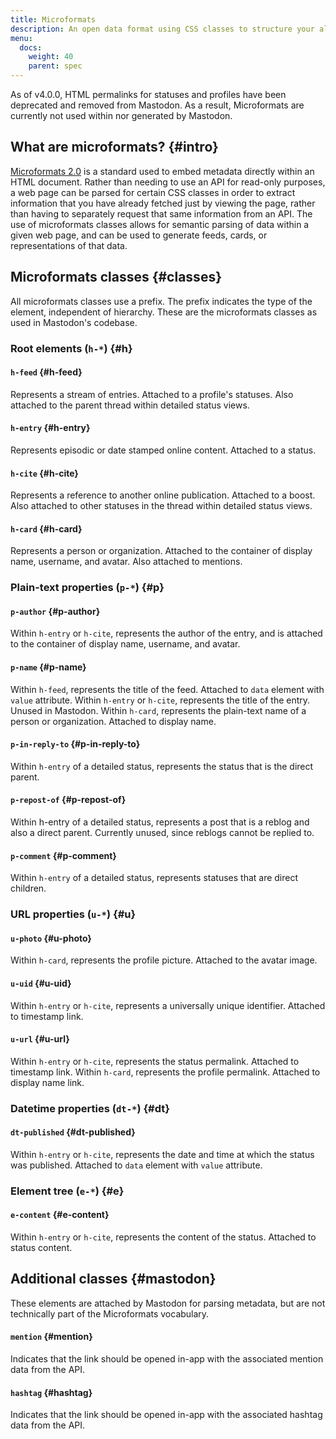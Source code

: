 ```yaml
---
title: Microformats
description: An open data format using CSS classes to structure your already-existing HTML.
menu:
  docs:
    weight: 40
    parent: spec
---
```


<hint style="info">
As of v4.0.0, HTML permalinks for statuses and profiles have been deprecated and removed from Mastodon. As a result, Microformats are currently not used within nor generated by Mastodon.
</hint>

## What are microformats? {#intro}

[Microformats 2.0](https://microformats.io/) is a standard used to embed metadata directly within an HTML document. Rather than needing to use an API for read-only purposes, a web page can be parsed for certain CSS classes in order to extract information that you have already fetched just by viewing the page, rather than having to separately request that same information from an API. The use of microformats classes allows for semantic parsing of data within a given web page, and can be used to generate feeds, cards, or representations of that data.

## Microformats classes {#classes}

All microformats classes use a prefix. The prefix indicates the type of the element, independent of hierarchy. These are the microformats classes as used in Mastodon's codebase.

### Root elements (`h-*`) {#h}

#### `h-feed` {#h-feed}

Represents a stream of entries. Attached to a profile's statuses. Also attached to the parent thread within detailed status views.

#### `h-entry` {#h-entry}

Represents episodic or date stamped online content. Attached to a status.

#### `h-cite` {#h-cite}

Represents a reference to another online publication. Attached to a boost. Also attached to other statuses in the thread within detailed status views.

#### `h-card` {#h-card}

Represents a person or organization. Attached to the container of display name, username, and avatar. Also attached to mentions.

### Plain-text properties (`p-*`) {#p}

#### `p-author` {#p-author}

Within `h-entry` or `h-cite`, represents the author of the entry, and is attached to the container of display name, username, and avatar.

#### `p-name` {#p-name}

Within `h-feed`, represents the title of the feed. Attached to `data` element with `value` attribute.
Within `h-entry` or `h-cite`, represents the title of the entry. Unused in Mastodon.
Within `h-card`, represents the plain-text name of a person or organization. Attached to display name.

#### `p-in-reply-to` {#p-in-reply-to}

Within `h-entry` of a detailed status, represents the status that is the direct parent.

#### `p-repost-of` {#p-repost-of}

Within h-entry of a detailed status, represents a post that is a reblog and also a direct parent. Currently unused, since reblogs cannot be replied to.

#### `p-comment` {#p-comment}

Within `h-entry` of a detailed status, represents statuses that are direct children.

### URL properties (`u-*`) {#u}

#### `u-photo` {#u-photo}

Within `h-card`, represents the profile picture. Attached to the avatar image.

#### `u-uid` {#u-uid}

Within `h-entry` or `h-cite`, represents a universally unique identifier. Attached to timestamp link.

#### `u-url` {#u-url}

Within `h-entry` or `h-cite`, represents the status permalink. Attached to timestamp link.
Within `h-card`, represents the profile permalink. Attached to display name link.

### Datetime properties (`dt-*`) {#dt}

#### `dt-published` {#dt-published}

Within `h-entry` or `h-cite`, represents the date and time at which the status was published. Attached to `data` element with `value` attribute.

### Element tree (`e-*`) {#e}

#### `e-content` {#e-content}

Within `h-entry` or `h-cite`, represents the content of the status. Attached to status content.

## Additional classes {#mastodon}

These elements are attached by Mastodon for parsing metadata, but are not technically part of the Microformats vocabulary.

#### `mention` {#mention}

Indicates that the link should be opened in-app with the associated mention data from the API.

#### `hashtag` {#hashtag}

Indicates that the link should be opened in-app with the associated hashtag data from the API.
